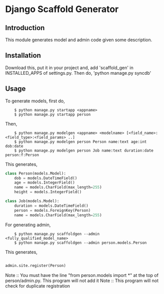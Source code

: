 Django Scaffold Generator
=========================

Introduction
------------
This module generates model and admin code given some description. 

Installation
------------
Download this, put it in your project and, add 'scaffold_gen' in INSTALLED_APPS of settings.py. Then do, 'python manage.py syncdb'

Usage
-----
To generate models, first do,
   	    
	    $ python manage.py startapp <appname>
	    $ python manage.py startapp person

Then,
	
	    $ python manage.py modelgen <appname> <modelname> [<field_name>:<field_type>:<field_params> ..]
	    $ python manage.py modelgen person Person name:text age:int dob:date
	    $ python manage.py modelgen person Job name:text duration:date person:f:Person

This generates,
	
```python 
class Person(models.Model):
	dob = models.DateTimeField()
	age = models.IntegerField()
	name = models.CharField(max_length=255)
	height = models.IntegerField()

class Job(models.Model):
	duration = models.DateTimeField()
	person = models.ForeignKey(Person)
	name = models.CharField(max_length=255)  
```

	    
For generating admin, 
    
	    $ python manage.py scaffoldgen --admin <fully_qualified_model_name>
	    $ python manage.py scaffoldgen --admin person.models.Person
	    

This generates, 
        
```python
	    
admin.site.register(Person)
```


Note :: You must have the line "from person.models import *" at the top of person/admin.py. 
This program will not add it
Note :: This program will not check for duplicate registration
	    
	    
	     



